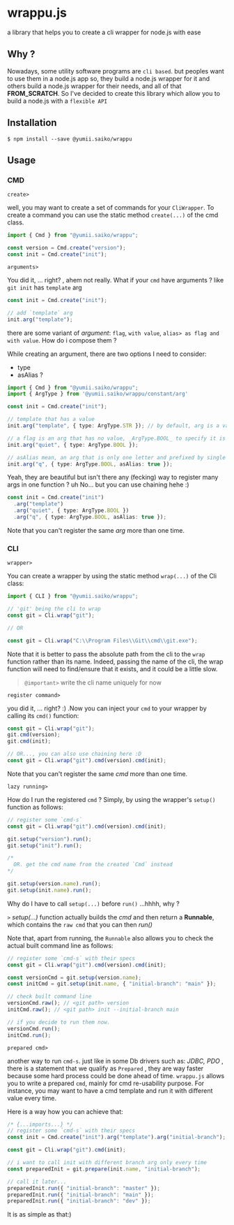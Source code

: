 # wrappu.js

a library that helps you to create a cli wrapper for node.js with ease

## Why ?

Nowadays, some utility software programs are `cli based`. but peoples want to use them in a node.js app so, they build a
node.js wrapper for it and others build a node.js wrapper for their needs, and all of that **FROM_SCRATCH**. So I've
decided
to create this library which allow you to build a node.js with a `flexible API`

## Installation

```shell
$ npm install --save @yumii.saiko/wrappu
```

## Usage

### CMD

`create>`

well, you may want to create a set of commands for your `CliWrapper`. To create a command you can use
the static method `create(...)` of the cmd class.

```typescript
import { Cmd } from "@yumii.saiko/wrappu";

const version = Cmd.create("version");
const init = Cmd.create("init");
```

`arguments>`

You did it, ... right? , ahem not really. What if your `cmd` have arguments ?
like `git init` has `template` arg

```typescript
const init = Cmd.create("init");

// add `template` arg
init.arg("template");
```

there are some variant of _argument_: `flag`, `with value`, `alias> as flag and with value`.
How do i compose them ?

While creating an argument, there are two options I need to consider:

- type
- asAlias ?

```typescript
import { Cmd } from "@yumii.saiko/wrappu";
import { ArgType } from '@yumii.saiko/wrappu/constant/arg'

const init = Cmd.create("init");

// template that has a value
init.arg("template", { type: ArgType.STR }); // by default, arg is a variant with value

// a flag is an arg that has no value, _ArgType.BOOL_ to specify it is a flag
init.arg("quiet", { type: ArgType.BOOL });

// asAlias mean, an arg that is only one letter and prefixed by single `-`
init.arg("q", { type: ArgType.BOOL, asAlias: true });
```

Yeah, they are beautiful but isn't there any (fecking) way to register many args in one function ? uh
No... but you can use chaining hehe :)

```typescript
const init = Cmd.create("init")
  .arg("template")
  .arg("quiet", { type: ArgType.BOOL })
  .arg("q", { type: ArgType.BOOL, asAlias: true });
```

Note that you can't register the same _arg_ more than one time.

### CLI

`wrapper>`

You can create a wrapper by using the static method `wrap(...)` of the Cli class:

```typescript
import { CLI } from "@yumii.saiko/wrappu";

// 'git' being the cli to wrap
const git = Cli.wrap("git");

// OR

const git = Cli.wrap("C:\\Program Files\\Git\\cmd\\git.exe");
```

Note that it is better to pass the absolute path from the cli to the `wrap` function rather than its name. Indeed,
passing the name of the cli, the wrap function will need to find/ensure that it exists, and it could
be a little slow.

> `@important>` write the cli name uniquely for now

`register command>`

you did it, ... right? :) .Now you can inject your `cmd` to your wrapper by calling its `cmd()` function:

```typescript
const git = Cli.wrap("git");
git.cmd(version);
git.cmd(init);

// OR..., you can also use chaining here :D
const git = Cli.wrap("git").cmd(version).cmd(init);
```

Note that you can't register the same _cmd_ more than one time.

`lazy running>`

How do I run the registered `cmd` ? Simply, by using the wrapper's `setup()` function as follows:

```typescript
// register some `cmd-s`
const git = Cli.wrap("git").cmd(version).cmd(init);

git.setup("version").run();
git.setup("init").run();

/*
  OR. get the cmd name from the created `Cmd` instead
*/

git.setup(version.name).run();
git.setup(init.name).run();
```

Why do I have to call `setup(...)` before `run()` ...hhhh, why ?

`>` _setup(...)_ function actually builds the _cmd_ and then return a **Runnable**, which contains the `raw cmd` that you can then _run()_

Note that, apart from running, the `Runnable` also allows you to check the actual built command line as follows:

```typescript
// register some `cmd-s` with their specs
const git = Cli.wrap("git").cmd(version).cmd(init);

const versionCmd = git.setup(version.name);
const initCmd = git.setup(init.name, { "initial-branch": "main" });

// check built command line
versionCmd.raw(); // <git path> version
initCmd.raw(); // <git path> init --initial-branch main

// if you decide to run them now.
versionCmd.run();
initCmd.run();
```

`prepared cmd>`

another way to run `cmd-s`. just like in some Db drivers such as: _JDBC, PDO_ , there is a statement that we qualify as `Prepared`
, they are way faster because some hard process could be done ahead of time.
`wrappu.js` allows you to write a prepared `cmd`, mainly for cmd re-usability purpose. For instance, you may want to have a cmd template
and run it with different value every time.

Here is a way how you can achieve that:

```typescript
/* {...imports...} */
// register some `cmd-s` with their specs
const init = Cmd.create("init").arg("template").arg("initial-branch");

const git = Cli.wrap("git").cmd(init);

// i want to call init with different branch arg only every time
const preparedInit = git.prepare(init.name, "initial-branch");

// call it later...
preparedInit.run({ "initial-branch": "master" });
preparedInit.run({ "initial-branch": "main" });
preparedInit.run({ "initial-branch": "dev" });
```

It is as simple as that:)